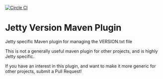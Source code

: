 [![Circle CI](https://circleci.com/gh/jetty-project/jetty-version-maven-plugin.svg?style=shield)](https://circleci.com/gh/jetty-project/jetty-version-maven-plugin)

Jetty Version Maven Plugin
==========================

Jetty specific Maven plugin for managing the VERSION.txt file

This is not a generally useful maven plugin for other projects, and is
highly Jetty specific.

If you have an interest in this plugin, and want to make it more generic
for other projects, submit a Pull Request!

